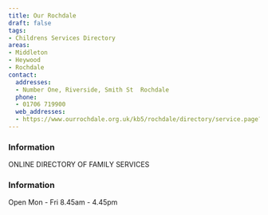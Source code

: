 ```yaml
---
title: Our Rochdale
draft: false
tags:
- Childrens Services Directory
areas:
- Middleton
- Heywood
- Rochdale
contact:
  addresses:
  - Number One, Riverside, Smith St  Rochdale
  phone:
  - 01706 719900
  web_addresses:
  - https://www.ourrochdale.org.uk/kb5/rochdale/directory/service.page?id=EcjSw10viws
---
```


### Information
ONLINE DIRECTORY OF FAMILY SERVICES
### Information
Open Mon - Fri  8.45am - 4.45pm


